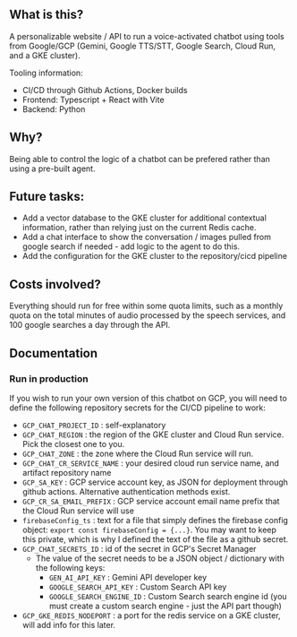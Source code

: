 ## What is this?
A personalizable website / API to run a voice-activated chatbot using tools from Google/GCP (Gemini, Google TTS/STT, Google Search, Cloud Run, and a GKE cluster). 

Tooling information:
* CI/CD through Github Actions, Docker builds
* Frontend: Typescript + React with Vite
* Backend: Python

## Why?
Being able to control the logic of a chatbot can be prefered rather than using a pre-built agent.
## Future tasks:
* Add a vector database to the GKE cluster for additional contextual information, rather than relying just on the current Redis cache.
* Add a chat interface to show the conversation / images pulled from google search if needed - add logic to the agent to do this.
* Add the configuration for the GKE cluster to the repository/cicd pipeline
## Costs involved?
Everything should run for free within some quota limits, such as a monthly quota on the total minutes of audio processed by the speech services, and 100 google searches a day through the API.

## Documentation
### Run in production
If you wish to run your own version of this chatbot on GCP, you will need to define the following repository secrets for the CI/CD pipeline to work:

* `GCP_CHAT_PROJECT_ID` : self-explanatory 
* `GCP_CHAT_REGION` : the region of the GKE cluster and Cloud Run service. Pick the closest one to you.
* `GCP_CHAT_ZONE` : the zone where the Cloud Run service will run.
* `GCP_CHAT_CR_SERVICE_NAME` : your desired cloud run service name, and artifact repository name
* `GCP_SA_KEY` : GCP service account key, as JSON for deployment through github actions. Alternative authentication methods exist.
* `GCP_CR_SA_EMAIL_PREFIX` : GCP service account email name prefix that the Cloud Run service will use
* `firebaseConfig_ts` : text for a file that simply defines the firebase config object: `export const firebaseConfig = {...}`. You may want to keep this private, which is why I defined the text of the file as a github secret.
* `GCP_CHAT_SECRETS_ID` : id of the secret in GCP's Secret Manager
    * The value of the secret needs to be a JSON object / dictionary with the following keys:
        * `GEN_AI_API_KEY` : Gemini API developer key
        * `GOOGLE_SEARCH_API_KEY` : Custom Search API key
        * `GOOGLE_SEARCH_ENGINE_ID` : Custom Search search engine id (you must create a custom search engine - just the API part though)
* `GCP_GKE_REDIS_NODEPORT` : a port for the redis service on a GKE cluster, will add info for this later.

